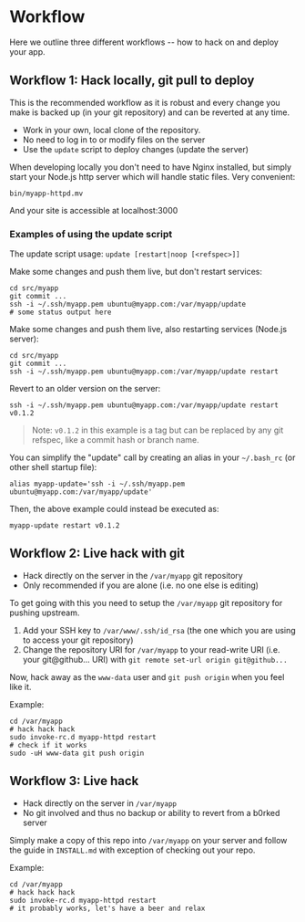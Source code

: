 # Workflow

Here we outline three different workflows -- how to hack on and deploy your app.

## Workflow 1: Hack locally, git pull to deploy

This is the recommended workflow as it is robust and every change you make is backed up (in your git repository) and can be reverted at any time.

- Work in your own, local clone of the repository.
- No need to log in to or modify files on the server
- Use the `update` script to deploy changes (update the server)

When developing locally you don't need to have Nginx installed, but simply start your Node.js http server which will handle static files. Very convenient:

    bin/myapp-httpd.mv

And your site is accessible at localhost:3000


### Examples of using the update script

The update script usage: `update [restart|noop [<refspec>]]`

Make some changes and push them live, but don't restart services:

    cd src/myapp
    git commit ...
    ssh -i ~/.ssh/myapp.pem ubuntu@myapp.com:/var/myapp/update
    # some status output here

Make some changes and push them live, also restarting services (Node.js server):

    cd src/myapp
    git commit ...
    ssh -i ~/.ssh/myapp.pem ubuntu@myapp.com:/var/myapp/update restart

Revert to an older version on the server:

    ssh -i ~/.ssh/myapp.pem ubuntu@myapp.com:/var/myapp/update restart v0.1.2

> Note: `v0.1.2` in this example is a tag but can be replaced by any git refspec, like a commit hash or branch name.

You can simplify the "update" call by creating an alias in your `~/.bash_rc` (or other shell startup file):

    alias myapp-update='ssh -i ~/.ssh/myapp.pem ubuntu@myapp.com:/var/myapp/update'

Then, the above example could instead be executed as:

    myapp-update restart v0.1.2


## Workflow 2: Live hack with git

- Hack directly on the server in the `/var/myapp` git repository
- Only recommended if you are alone (i.e. no one else is editing)

To get going with this you need to setup the `/var/myapp` git repository for pushing upstream.

1. Add your SSH key to `/var/www/.ssh/id_rsa` (the one which you are using to access your git repository)
2. Change the repository URI for `/var/myapp` to your read-write URI (i.e. your git@github... URI) with `git remote set-url origin git@github...`

Now, hack away as the `www-data` user and `git push origin` when you feel like it.

Example:

    cd /var/myapp
    # hack hack hack
    sudo invoke-rc.d myapp-httpd restart
    # check if it works
    sudo -uH www-data git push origin


## Workflow 3: Live hack

- Hack directly on the server in `/var/myapp`
- No git involved and thus no backup or ability to revert from a b0rked server

Simply make a copy of this repo into `/var/myapp` on your server and follow the guide in `INSTALL.md` with exception of checking out your repo.

Example:

    cd /var/myapp
    # hack hack hack
    sudo invoke-rc.d myapp-httpd restart
    # it probably works, let's have a beer and relax
